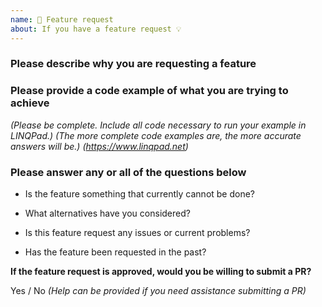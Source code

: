 ```yaml
---
name: 🚀 Feature request
about: If you have a feature request 💡
---
```


### Please describe why you are requesting a feature


### Please provide a code example of what you are trying to achieve

_(Please be complete. Include all code necessary to run your example in LINQPad.)_
_(The more complete code examples are, the more accurate answers will be.)_
_(https://www.linqpad.net)_


### Please answer any or all of the questions below

* Is the feature something that currently cannot be done?


* What alternatives have you considered?


* Is this feature request any issues or current problems?


* Has the feature been requested in the past?


**If the feature request is approved, would you be willing to submit a PR?**

Yes / No _(Help can be provided if you need assistance submitting a PR)_
